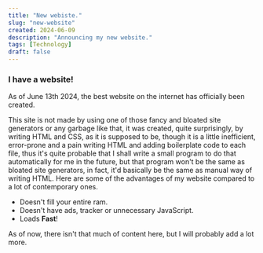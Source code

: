 ```yaml
---
title: "New webiste."
slug: "new-website"
created: 2024-06-09
description: "Announcing my new website."
tags: [Technology]
draft: false
---
```



### I have a website!

As of June 13th 2024, the best website on the internet has officially been created.

This site is not made by using one of those fancy and bloated site generators
or any garbage like that, it was created, quite surprisingly, by writing HTML and
CSS, as it is supposed to be, though it is a little inefficient, error-prone
and a pain writing HTML and adding boilerplate code to each file,
thus it's quite probable that I shall write a small program to do that automatically
for me in the future, but that program won't be the same as bloated site generators,
in fact, it'd basically be the same as manual way of writing HTML.
Here are some of the advantages of my website compared to a lot of contemporary ones.

- Doesn't fill your entire ram.
- Doesn't have ads, tracker or unnecessary JavaScript.
- Loads **Fast**!

As of now, there isn't that much of content here, but I will probably add a lot more.
